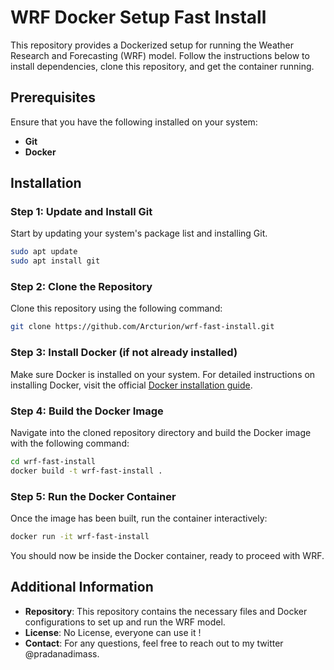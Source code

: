 
# WRF Docker Setup Fast Install

This repository provides a Dockerized setup for running the Weather Research and Forecasting (WRF) model. Follow the instructions below to install dependencies, clone this repository, and get the container running.

## Prerequisites

Ensure that you have the following installed on your system:
- **Git**
- **Docker**





## Installation

### Step 1: Update and Install Git

Start by updating your system's package list and installing Git.

```bash
sudo apt update
sudo apt install git
```

### Step 2: Clone the Repository

Clone this repository using the following command:

```bash
git clone https://github.com/Arcturion/wrf-fast-install.git
```

### Step 3: Install Docker (if not already installed)

Make sure Docker is installed on your system. For detailed instructions on installing Docker, visit the official [Docker installation guide](https://docs.docker.com/get-docker/).

### Step 4: Build the Docker Image

Navigate into the cloned repository directory and build the Docker image with the following command:

```bash
cd wrf-fast-install
docker build -t wrf-fast-install .
```

### Step 5: Run the Docker Container

Once the image has been built, run the container interactively:

```bash
docker run -it wrf-fast-install
```

You should now be inside the Docker container, ready to proceed with WRF.

## Additional Information

- **Repository**: This repository contains the necessary files and Docker configurations to set up and run the WRF model.
- **License**: No License, everyone can use it !
- **Contact**: For any questions, feel free to reach out to my twitter @pradanadimass.

